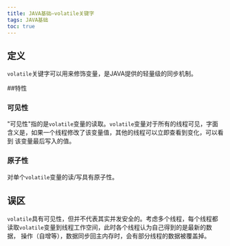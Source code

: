 ```yaml
---
title: JAVA基础—volatile关键字
tags: JAVA基础
toc: true
---
```



## 定义
`volatile`关键字可以用来修饰变量，是JAVA提供的轻量级的同步机制。

##特性
### 可见性
"可见性"指的是`volatile`变量的读取。`volatile`变量对于所有的线程可见，字面含义是，如果一个线程修改了该变量值，其他的线程可以立即查看到变化，可以看到
该变量最后写入的值。

### 原子性
对单个`volatile`变量的读/写具有原子性。

## 误区
`volatile`具有可见性，但并不代表其实并发安全的。考虑多个线程，每个线程都读取`volatile`变量到线程工作空间，此时各个线程认为自己得到的是最新的数据，
操作（自增等），数据同步回主内存时，会有部分线程的数据被覆盖掉。